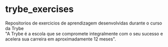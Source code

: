 # trybe_exercises
Repositorios de exercicios de aprendizagem  desenvolvidas durante o curso da Trybe                                                                                    
"A Trybe é a escola que se compromete integralmente com o seu sucesso e acelera sua carreira em aproximadamente 12 meses".
